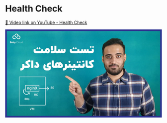 # Health Check

[🔗 Video link on YouTube - Health Check](https://youtu.be/VtFgjPG2ai8?si=7jjHKmehd9Jwfph9)

![Health Check](cover.webp)
